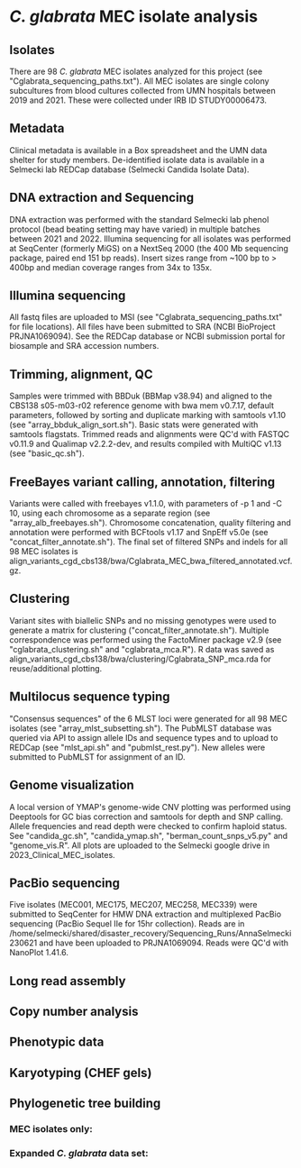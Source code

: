 # *C. glabrata* MEC isolate analysis

## Isolates
There are 98 *C. glabrata* MEC isolates analyzed for this project (see
"Cglabrata_sequencing_paths.txt"). All MEC isolates are single colony
subcultures from blood cultures collected from UMN hospitals
between  2019 and 2021. These were collected under IRB ID STUDY00006473.

## Metadata
Clinical metadata is available in a Box spreadsheet and the UMN data shelter
for study members. De-identified isolate data is available in a Selmecki lab
REDCap  database (Selmecki Candida Isolate Data).

## DNA extraction and Sequencing
DNA extraction was performed with the standard Selmecki lab phenol protocol
(bead beating setting may have varied) in multiple batches between 2021 and
2022.
Illumina sequencing for all isolates was performed at SeqCenter (formerly MiGS)
on a NextSeq 2000 (the 400 Mb sequencing package, paired end 151 bp reads).
Insert sizes range from ~100 bp to > 400bp and median coverage ranges from 34x
to 135x.

## Illumina sequencing
All fastq files are uploaded to MSI (see "Cglabrata_sequencing_paths.txt" for
file locations). All files have been submitted to SRA (NCBI BioProject
PRJNA1069094). See the REDCap database or NCBI submission portal for biosample
and SRA accession numbers.

## Trimming, alignment, QC
Samples were trimmed with BBDuk (BBMap v38.94) and aligned to the CBS138
s05-m03-r02 reference genome with bwa mem v0.7.17, default parameters, followed
by sorting and duplicate marking with samtools v1.10 (see "array_bbduk_align_sort.sh").
Basic stats were generated with samtools flagstats. Trimmed reads and
alignments were QC'd with FASTQC v0.11.9  and Qualimap v2.2.2-dev, and results
compiled with MultiQC v1.13 (see "basic_qc.sh").

## FreeBayes variant calling, annotation, filtering
Variants were called with freebayes v1.1.0, with parameters of -p 1 and -C 10,
using each chromosome as a separate region (see "array_alb_freebayes.sh").
Chromosome concatenation, quality filtering and annotation were performed with
BCFtools v1.17 and SnpEff v5.0e (see "concat_filter_annotate.sh"). The final
set of filtered SNPs and indels for all 98 MEC isolates is
align_variants_cgd_cbs138/bwa/Cglabrata_MEC_bwa_filtered_annotated.vcf.gz.

## Clustering
Variant sites with biallelic SNPs and no missing genotypes were used to
generate a matrix for clustering ("concat_filter_annotate.sh"). Multiple
correspondence was performed using the FactoMiner package v2.9 (see
"cglabrata_clustering.sh" and "cglabrata_mca.R"). R data was saved as
align_variants_cgd_cbs138/bwa/clustering/Cglabrata_SNP_mca.rda for
reuse/additional plotting.

## Multilocus sequence typing
"Consensus sequences" of the 6 MLST loci were generated for all 98 MEC
isolates (see "array_mlst_subsetting.sh"). The PubMLST database was queried via API to
assign allele IDs and sequence types and to upload to REDCap (see "mlst_api.sh"
and "pubmlst_rest.py"). New alleles were submitted to PubMLST for assignment of
an ID.

## Genome visualization
A local version of YMAP's genome-wide CNV plotting was performed using
Deeptools for GC bias correction and samtools for depth and SNP calling. Allele
frequencies and read depth were checked to confirm haploid status. See
"candida_gc.sh", "candida_ymap.sh", "berman_count_snps_v5.py" and
"genome_vis.R". All plots are uploaded to the Selmecki google drive in
2023_Clinical_MEC_isolates.

## PacBio sequencing
Five isolates (MEC001, MEC175, MEC207, MEC258, MEC339) were submitted to
SeqCenter for HMW DNA extraction and multiplexed PacBio sequencing (PacBio
Sequel IIe for 15hr collection). Reads are in
/home/selmecki/shared/disaster_recovery/Sequencing_Runs/AnnaSelmecki230621 and
have been uploaded to PRJNA1069094. Reads were QC'd with NanoPlot 1.41.6.

## Long read assembly


## Copy number analysis


## Phenotypic data


## Karyotyping (CHEF gels)


## Phylogenetic tree building
### MEC isolates only:


### Expanded *C. glabrata* data set:

